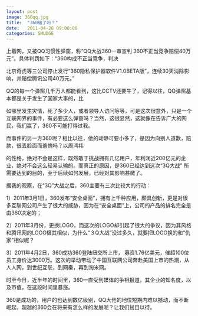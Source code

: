 ```yaml
---
layout: post
image: 360qq.jpg
title:  "360输了吗？"
date:   2011-04-28 09:00:00
categories: SMUDGE
---
```







上着网，又被QQ习惯性弹窗，称“QQ大战360一审宣判 360不正当竞争赔偿40万元”。具体判罚如下：“360构成不正当竞争，判决

北京奇虎等三公司停止发行“360隐私保护器软件V1.0BETA版”，连续30天消除影响，并赔偿腾讯公司40万元。”

 

QQ的每一个弹窗几千万人都能看到，这比CCTV还要牛了，记得以往，QQ弹窗基本都是关于发生了国家大事的，比

如哪里发生灾情，死了多少人，或者领导人访问等等，可是这次很意外，只是一个互联网界的事件，有必要这么弹窗吗？当然，这很显然，这就像在告诉广大的网民，我们赢了，360不可能打得过我。

 

而事件的另一方360呢？相比以往，他的动静可要小多了，是因为向别人道歉，赔款，很丢脸面而羞愧吗？以周鸿祎

的性格，绝对不会是这样，既然敢于挑战拥有几亿用户，年利润近200亿元的企业，绝对不会这么轻易认输的。而真正的原因，是360已经达到这次“3Q大战" 所需要达到的目的，至于后续如何发展，已经对其影响甚微了。

 

据我的观察，在“3Q”大战之后，360主要有三次比较大的行动：

1）2011年3月1日，360发布“安全桌面”，拥有上千种应用，颇具创新，更是对很多互联网公司产生了很大的威胁，因为在“安全桌面”上，公司的产品的排名完全是由360决定的；

 

2）2011年3月份，更换LOGO，而这次的LOGO却引起了很大的争议，因为其风格和腾讯网的LOGO极其相似，为什么“３Q大战”没过多久，就要把LOGO换的和“仇家”相似呢？

 

3）2011年4月2日，360成功360登陆纽交所上市， 募资1.76亿美元，催超100位员工身价达3000万。这次的举动带动了中国互联网公司奔赴美国上市的热潮，从人人网，到世纪互联，到网秦，再到淘米网。

 

时至今日，近半年的时间里，360一直受到媒体的争相报道，其企业的知名度，以及市值，在这段时间里暴涨。

 

360是成功的，用户的也达到数亿级别，QQ大佬的地位短期内难以撼动，而不断崛起，超越的360会在将来有怎么样的发展呢？让我们拭目以待。